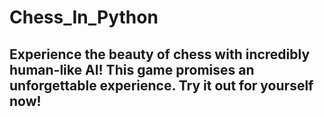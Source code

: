 # Chess_In_Python
## Experience the beauty of chess with incredibly human-like AI! This game promises an unforgettable experience. Try it out for yourself now!
